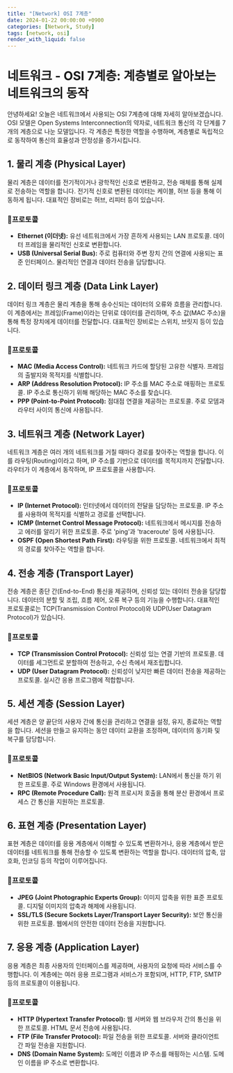 ```yaml
---
title: "[Network] OSI 7계층"
date: 2024-01-22 00:00:00 +0900
categories: [Network, Study]
tags: [network, osi]
render_with_liquid: false
---
```


# **네트워크 - OSI 7계층: 계층별로 알아보는 네트워크의 동작**

안녕하세요! 오늘은 네트워크에서 사용되는 OSI 7계층에 대해 자세히 알아보겠습니다. OSI 모델은 Open Systems Interconnection의 약자로, 네트워크 통신의 각 단계를 7개의 계층으로 나눈 모델입니다. 각 계층은 특정한 역할을 수행하며, 계층별로 독립적으로 동작하여 통신의 효율성과 안정성을 증가시킵니다.

## **1. 물리 계층 (Physical Layer)**

물리 계층은 데이터를 전기적이거나 광학적인 신호로 변환하고, 전송 매체를 통해 실제로 전송하는 역할을 합니다. 전기적 신호로 변환된 데이터는 케이블, 허브 등을 통해 이동하게 됩니다. 대표적인 장비로는 허브, 리피터 등이 있습니다.

### 📌프로토콜

- **Ethernet (이더넷):** 유선 네트워크에서 가장 흔하게 사용되는 LAN 프로토콜. 데이터 프레임을 물리적인 신호로 변환합니다.
- **USB (Universal Serial Bus):** 주로 컴퓨터와 주변 장치 간의 연결에 사용되는 표준 인터페이스. 물리적인 연결과 데이터 전송을 담당합니다.

## **2. 데이터 링크 계층 (Data Link Layer)**

데이터 링크 계층은 물리 계층을 통해 송수신되는 데이터의 오류와 흐름을 관리합니다. 이 계층에서는 프레임(Frame)이라는 단위로 데이터를 관리하며, 주소 값(MAC 주소)을 통해 특정 장치에게 데이터를 전달합니다. 대표적인 장비로는 스위치, 브릿지 등이 있습니다.

### 📌프로토콜

- **MAC (Media Access Control):** 네트워크 카드에 할당된 고유한 식별자. 프레임의 출발지와 목적지를 식별합니다.
- **ARP (Address Resolution Protocol):** IP 주소를 MAC 주소로 매핑하는 프로토콜. IP 주소로 통신하기 위해 해당하는 MAC 주소를 찾습니다.
- **PPP (Point-to-Point Protocol):** 점대점 연결을 제공하는 프로토콜. 주로 모뎀과 라우터 사이의 통신에 사용됩니다.

## **3. 네트워크 계층 (Network Layer)**

네트워크 계층은 여러 개의 네트워크를 거칠 때마다 경로를 찾아주는 역할을 합니다. 이를 라우팅(Routing)이라고 하며, IP 주소를 기반으로 데이터를 목적지까지 전달합니다. 라우터가 이 계층에서 동작하며, IP 프로토콜을 사용합니다.

### 📌프로토콜

- **IP (Internet Protocol):** 인터넷에서 데이터의 전달을 담당하는 프로토콜. IP 주소를 사용하여 목적지를 식별하고 경로를 선택합니다.
- **ICMP (Internet Control Message Protocol):** 네트워크에서 메시지를 전송하고 에러를 알리기 위한 프로토콜. 주로 'ping'과 'traceroute' 등에 사용됩니다.
- **OSPF (Open Shortest Path First):** 라우팅을 위한 프로토콜. 네트워크에서 최적의 경로를 찾아주는 역할을 합니다.

## **4. 전송 계층 (Transport Layer)**

전송 계층은 종단 간(End-to-End) 통신을 제공하며, 신뢰성 있는 데이터 전송을 담당합니다. 데이터의 분할 및 조립, 흐름 제어, 오류 복구 등의 기능을 수행합니다. 대표적인 프로토콜로는 TCP(Transmission Control Protocol)와 UDP(User Datagram Protocol)가 있습니다.

### 📌프로토콜

- **TCP (Transmission Control Protocol):** 신뢰성 있는 연결 기반의 프로토콜. 데이터를 세그먼트로 분할하여 전송하고, 수신 측에서 재조립합니다.
- **UDP (User Datagram Protocol):** 신뢰성이 낮지만 빠른 데이터 전송을 제공하는 프로토콜. 실시간 응용 프로그램에 적합합니다.

## **5. 세션 계층 (Session Layer)**

세션 계층은 양 끝단의 사용자 간에 통신을 관리하고 연결을 설정, 유지, 종료하는 역할을 합니다. 세션을 만들고 유지하는 동안 데이터 교환을 조정하며, 데이터의 동기화 및 복구를 담당합니다.

### 📌프로토콜

- **NetBIOS (Network Basic Input/Output System):** LAN에서 통신을 하기 위한 프로토콜. 주로 Windows 환경에서 사용됩니다.
- **RPC (Remote Procedure Call):** 원격 프로시저 호출을 통해 분산 환경에서 프로세스 간 통신을 지원하는 프로토콜.

## **6. 표현 계층 (Presentation Layer)**

표현 계층은 데이터를 응용 계층에서 이해할 수 있도록 변환하거나, 응용 계층에서 받은 데이터를 네트워크를 통해 전송할 수 있도록 변환하는 역할을 합니다. 데이터의 압축, 암호화, 인코딩 등의 작업이 이루어집니다.

### 📌프로토콜

- **JPEG (Joint Photographic Experts Group):** 이미지 압축을 위한 표준 프로토콜. 디지털 이미지의 압축과 해제에 사용됩니다.
- **SSL/TLS (Secure Sockets Layer/Transport Layer Security):** 보안 통신을 위한 프로토콜. 웹에서의 안전한 데이터 전송을 지원합니다.

## **7. 응용 계층 (Application Layer)**

응용 계층은 최종 사용자의 인터페이스를 제공하며, 사용자의 요청에 따라 서비스를 수행합니다. 이 계층에는 여러 응용 프로그램과 서비스가 포함되며, HTTP, FTP, SMTP 등의 프로토콜이 이용됩니다.

### 📌프로토콜

- **HTTP (Hypertext Transfer Protocol):** 웹 서버와 웹 브라우저 간의 통신을 위한 프로토콜. HTML 문서 전송에 사용됩니다.
- **FTP (File Transfer Protocol):** 파일 전송을 위한 프로토콜. 서버와 클라이언트 간 파일 전송을 지원합니다.
- **DNS (Domain Name System):** 도메인 이름과 IP 주소를 매핑하는 시스템. 도메인 이름을 IP 주소로 변환합니다.
